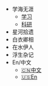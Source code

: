 <!-- _navbar.md -->
<!-- 导航栏 -->

* 学海无涯
  * [学习](/学海无涯/学习/index.md)
  * [科研]()
* 星河拾遗
* 白衣卿相
* 在水伊人
* 浮生杂记
* En/中文
  * [:cn:中文](/)  
  * [:us:En](/en/)